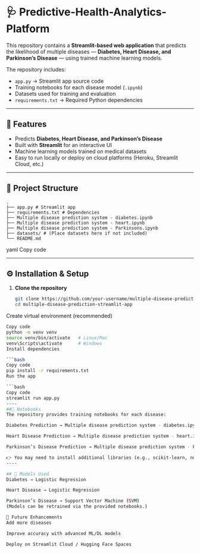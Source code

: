 # 🩺 Predictive-Health-Analytics-Platform

This repository contains a **Streamlit-based web application** that predicts the likelihood of multiple diseases — **Diabetes, Heart Disease, and Parkinson’s Disease** — using trained machine learning models.  

The repository includes:  
- `app.py` → Streamlit app source code  
- Training notebooks for each disease model (`.ipynb`)  
- Datasets used for training and evaluation  
- `requirements.txt` → Required Python dependencies  

---

## 🚀 Features
- Predicts **Diabetes, Heart Disease, and Parkinson’s Disease**  
- Built with **Streamlit** for an interactive UI  
- Machine learning models trained on medical datasets  
- Easy to run locally or deploy on cloud platforms (Heroku, Streamlit Cloud, etc.)  

---

## 📂 Project Structure
```
.
├── app.py # Streamlit app
├── requirements.txt # Dependencies
├── Multiple disease prediction system - diabetes.ipynb
├── Multiple disease prediction system - heart.ipynb
├── Multiple disease prediction system - Parkinsons.ipynb
├── datasets/ # (Place datasets here if not included)
└── README.md

```

yaml
Copy code

---

## ⚙️ Installation & Setup

1. **Clone the repository**
   ```bash
   git clone https://github.com/your-username/multiple-disease-prediction-streamlit-app.git
   cd multiple-disease-prediction-streamlit-app
Create virtual environment (recommended)

```bash
Copy code
python -m venv venv
source venv/bin/activate   # Linux/Mac
venv\Scripts\activate      # Windows
Install dependencies

```bash
Copy code
pip install -r requirements.txt
Run the app

```bash
Copy code
streamlit run app.py
----
##📒 Notebooks
The repository provides training notebooks for each disease:

Diabetes Prediction → Multiple disease prediction system - diabetes.ipynb

Heart Disease Prediction → Multiple disease prediction system - heart.ipynb

Parkinson’s Disease Prediction → Multiple disease prediction system - Parkinsons.ipynb

👉 You may need to install additional libraries (e.g., scikit-learn, numpy, pandas, matplotlib) when running notebooks.
----

## 🧠 Models Used
Diabetes → Logistic Regression

Heart Disease → Logistic Regression

Parkinson’s Disease → Support Vector Machine (SVM)
(Models can be retrained via the provided notebooks.)

🎯 Future Enhancements
Add more diseases

Improve accuracy with advanced ML/DL models

Deploy on Streamlit Cloud / Hugging Face Spaces



